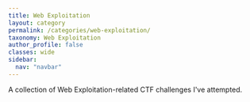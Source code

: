 ```yaml
---
title: Web Exploitation
layout: category
permalink: /categories/web-exploitation/
taxonomy: Web Exploitation
author_profile: false
classes: wide
sidebar:
  nav: "navbar"
---
```


A collection of Web Exploitation-related CTF challenges I've attempted.
